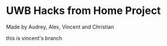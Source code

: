 # UWB Hacks from Home Project

Made by Audrey, Alex, Vincent and Christian

this is vincent's branch    